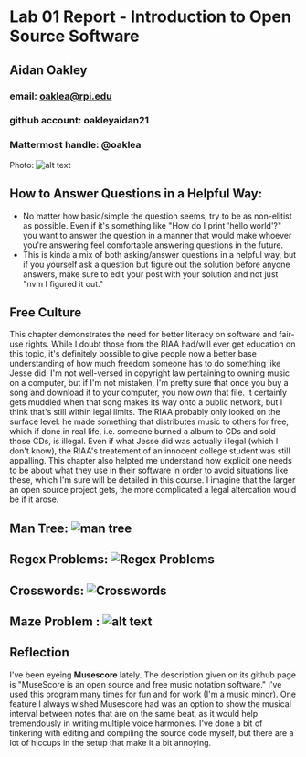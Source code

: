# Lab 01 Report - Introduction to Open Source Software

## Aidan Oakley

### email: oaklea@rpi.edu

### github account: oakleyaidan21

### Mattermost handle: @oaklea

Photo: ![alt text](https://i.imgur.com/gZmflsE.jpg)

## How to Answer Questions in a Helpful Way:
  - No matter how basic/simple the question seems, try to be as non-elitist as possible. Even if it's something like "How do I print 'hello world'?" you want to answer the question in a manner that would make whoever you're answering feel comfortable answering questions in the future. 
  - This is kinda a mix of both asking/answer questions in a helpful way, but if you yourself ask a question but figure out the solution before anyone answers, make sure to edit your post with your solution and not just "nvm I figured it out." 

## Free Culture

This chapter demonstrates the need for better literacy on software and fair-use rights. While I doubt those from the RIAA had/will ever get education on this topic, it's definitely possible to give people now a better base understanding of how much freedom someone has to do something like Jesse did. I'm not well-versed in copyright law pertaining to owning music on a computer, but if I'm not mistaken, I'm pretty sure that once you buy a song and download it to your computer, you now *own* that file. It certainly gets muddled when that song makes its way onto a public network, but I think that's still within legal limits. The RIAA probably only looked on the surface level: he made something that distributes music to others for free, which if done in real life, i.e. someone burned a album to CDs and sold those CDs, is illegal. Even if what Jesse did was actually illegal (which I don't know), the RIAA's treatement of an innocent college student was still appalling. This chapter also helpted me understand how explicit one needs to be about what they use in their software in order to avoid situations like these, which I'm sure will be detailed in this course. I imagine that the larger an open source project gets, the more complicated a legal altercation would be if it arose. 

## Man Tree: ![man tree](https://i.imgur.com/xkTdy48.png)

## Regex Problems: ![Regex Problems](https://i.imgur.com/b4bioYt.png)

## Crosswords: ![Crosswords](https://i.imgur.com/DLTfer7.png)

## Maze Problem : ![alt text](https://i.imgur.com/6dk1NLX.png)

## Reflection

I've been eyeing **Musescore** lately. The description given on its github page is "MuseScore is an open source and free music notation software." I've used this program many times for fun and for work (I'm a music minor). One feature I always wished Musescore had was an option to show the musical interval between notes that are on the same beat, as it would help tremendously in writing multiple voice harmonies. I've done a bit of tinkering with editing and compiling the source code myself, but there are a lot of hiccups in the setup that make it a bit annoying. 



